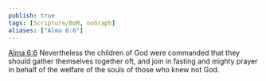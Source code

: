 ```yaml
---
publish: true
tags: [Scripture/BoM, noGraph]
aliases: ["Alma 6:6"]
---
```

[Alma 6:6](https://churchofjesuschrist.org/study/scriptures/bofm/alma/6?lang=eng&id=p6#p6) Nevertheless the children of God were commanded that they should gather themselves together oft, and join in fasting and mighty prayer in behalf of the welfare of the souls of those who knew not God.
